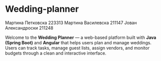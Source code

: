 # Wedding-planner

Мартина Петковска 223313
Мартина Василевска 211147
Јован Александроски 211248

Welcome to the **Wedding Planner** — a web-based platform built with **Java (Spring Boot)** and **Angular** that helps users plan and manage weddings. Users can track tasks, manage guest lists, assign vendors, and monitor budgets through a clean and interactive interface.

